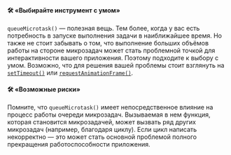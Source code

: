 #### 🛠️ «Выбирайте инструмент с умом»

`queueMicrotask()` — полезная вещь. Тем более, когда у вас есть потребность в запуске выполнения задачи в наиближайшее время. Но также не стоит забывать о том, что выполнение больших объёмов работы на стороне микрозадач может стать проблемной точкой для интерактивности вашего приложения. Поэтому подходите к выбору с умом. Возможно, что для решения вашей проблемы стоит взглянуть на [`setTimeout()`](/js/settimeout/) или [`requestAnimationFrame()`](https://developer.mozilla.org/ru/docs/Web/API/window/requestAnimationFrame).

#### 🛠️ «Возможные риски»

Помните, что `queueMicrotask()` имеет непосредственное влияние на процесс работы очереди микрозадач. Вызываемая в нем функция, которая становится микрозадачей, может вызвать ряд других микрозадач (например, благодаря циклу). Если цикл написать некорректно — это может стать основной проблемой полного прекращения работоспособности приложения.
